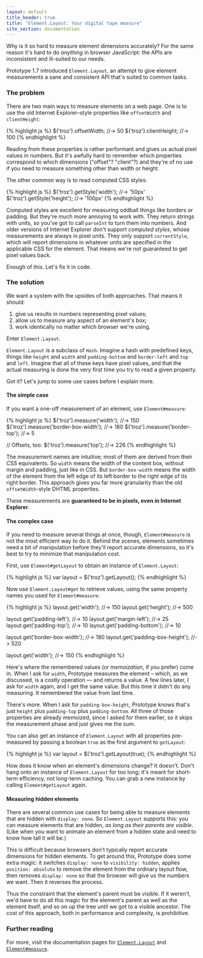 ```yaml
---
layout: default
title_header: true
title: "Element.Layout: Your digital tape measure"
site_section: documentation
---
```


Why is it so hard to measure element dimensions accurately? For the same reason it's hard to do _anything_ in browser JavaScript: the APIs are inconsistent and ill-suited to our needs.

Prototype 1.7 introduced `Element.Layout`, an attempt to give element measurements a sane and consistent API that's suited to common tasks.

### The problem

There are two main ways to measure elements on a web page. One is to use the old Internet Explorer–style properties like `offsetWidth` and `clientHeight`:

{% highlight js %}
$('troz').offsetWidth;  //-> 50
$('troz').clientHeight; //-> 100
{% endhighlight %}

Reading from these properties is rather performant and gives us actual pixel values in numbers. But it's awfully hard to remember which properties correspond to which dimensions ("offset"? "client"?) and they're of no use if you need to measure something other than width or height.

The other common way is to read computed CSS styles:

{% highlight js %}
$('troz').getStyle('width');  //-> '50px'
$('troz').getStyle('height'); //-> '100px'
{% endhighlight %}

Computed styles are excellent for measuring oddball things like borders or padding. But they're much more annoying to work with. They return strings with units, so you've got to call `parseInt` to turn them into numbers. And older versions of Internet Explorer don't support _computed styles_, whose measurements are always in pixel units. They only support `currentStyle`, which will report dimensions in whatever units are specified in the applicable CSS for the element. That means we're not guaranteed to get pixel values back.

Enough of this. Let's fix it in code.

### The solution

We want a system with the upsides of both approaches. That means it should:

1. give us results in numbers representing pixel values;
2. allow us to measure any aspect of an element's box;
3. work identically no matter which browser we're using.

Enter `Element.Layout`.

`Element.Layout` is a subclass of `Hash`. Imagine a hash with predefined keys, things like `height` and `width` and `padding-bottom` and `border-left` and `top` and `left`. Imagine that all of these keys have pixel values, and that the actual measuring is done the very first time you try to read a given property.

Got it? Let's jump to some use cases before I explain more.

#### The simple case

If you want a one-off measurement of an element, use `Element#measure`:

{% highlight js %}
$('troz').measure('width'); //-> 150
$('troz').measure('border-box-width'); //-> 180
$('troz').measure('border-top'); //-> 5

// Offsets, too:
$('troz').measure('top'); //-> 226
{% endhighlight %}

The measurement names are intuitive; most of them are derived from their CSS equivalents. So `width` means the width of the content box, without margin and padding, just like in CSS. But `border-box-width` means the width of the element from the left edge of its left border to the right edge of its right border. This approach gives you far more granularity than the old `offsetWidth`-style DHTML properties.

These measurements are **guaranteed to be in pixels, even in Internet Explorer**.

#### The complex case

If you need to measure several things at once, though, `Element#measure` is not the most efficient way to do it. Behind the scenes, elements sometimes need a bit of manipulation before they'll report accurate dimensions, so it's best to try to minimize that manipulation cost.

First, use `Element#getLayout` to obtain an instance of `Element.Layout`:

{% highlight js %}
var layout = $('troz').getLayout();
{% endhighlight %}

Now use `Element.Layout#get` to retrieve values, using the same property names you used for `Element#measure`:

{% highlight js %}
layout.get('width');  //-> 150
layout.get('height'); //-> 500

layout.get('padding-left');  //-> 10
layout.get('margin-left');   //-> 25
layout.get('padding-top');    //-> 10
layout.get('padding-bottom'); //-> 10

layout.get('border-box-width'); //-> 180
layout.get('padding-box-height'); //-> 520

layout.get('width');  //-> 150
{% endhighlight %}

Here's where the remembered values (or _memoization_, if you prefer) come in. When I ask for `width`, Prototype measures the element – which, as we discussed, is a costly operation — and returns a value. A few lines later, I ask for `width` again, and I get the same value. But this time it didn't do any measuring. It remembered the value from last time.

There's more. When I ask for `padding-box-height`, Prototype knows that's just `height` plus `padding-top` plus `padding-bottom`. All three of those properties are already memoized, since I asked for them earlier, so it skips the measurement phase and just gives me the sum.

You can also get an instance of `Element.Layout` with all properties pre-measured by passing a boolean `true` as the first argument to `getLayout`:

{% highlight js %}
var layout = $('troz').getLayout(true);
{% endhighlight %}

How does it know when an element's dimensions change? It doesn't. Don't hang onto an instance of `Element.Layout` for too long; it's meant for short-term efficiency, not long-term caching. You can grab a new instance by calling `Element#getLayout` again.

#### Measuring hidden elements

There are several common use cases for being able to measure elements that are hidden with `display: none`. So `Element.Layout` supports this: you can measure elements that are hidden, _as long as their parents are visible_. (Like when you want to animate an element from a hidden state and need to know how tall it will be.)

This is difficult because browsers don't typically report accurate dimensions for hidden elements. To get around this, Prototype does some extra magic: it switches `display: none` to `visibility: hidden`, applies `position: absolute` to remove the element from the ordinary layout flow, then removes `display: none` so that the browser will give us the numbers we want. Then it reverses the process.

Thus the constraint that the element's parent must be visible. If it weren't, we'd have to do all this magic for the element's parent as well as the element itself, and so on up the tree until we got to a visible ancestor. The cost of this approach, both in performance and complexity, is prohibitive.

### Further reading

For more, visit the documentation pages for [`Element.Layout`](http://api.prototypejs.org/dom/Element/Layout/) and [`Element#measure`](http://api.prototypejs.org/dom/Element/prototype/measure).

